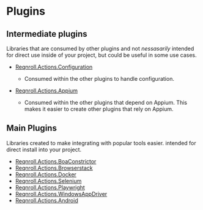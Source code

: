 # Plugins

## Intermediate plugins

Libraries that are consumed by other plugins and not *nessasarily* intended for direct use inside of your project, but could be useful in some use cases.

- [Reqnroll.Actions.Configuration](./Reqnroll.Actions.Configuration)
  - Consumed within the other plugins to handle configuration.

- [Reqnroll.Actions.Appium](./Reqnroll.Actions.Appium/)
  - Consumed within the other plugins that depend on Appium. This makes it easier to create other plugins that rely on Appium.

## Main Plugins

Libraries created to make integrating with popular tools easier. intended for direct install into your project.

- [Reqnroll.Actions.BoaConstrictor](./Reqnroll.Actions.BoaConstrictor)
- [Reqnroll.Actions.Browserstack](./Reqnroll.Actions.Browserstack)
- [Reqnroll.Actions.Docker](./Reqnroll.Actions.Docker)
- [Reqnroll.Actions.Selenium](./Reqnroll.Actions.Selenium/)
- [Reqnroll.Actions.Playwright](./Reqnroll.Actions.Playwright/)
- [Reqnroll.Actions.WindowsAppDriver](./Reqnroll.Actions.WindowsAppDriver/)
- [Reqnroll.Actions.Android](./Reqnroll.Actions.Android/)
